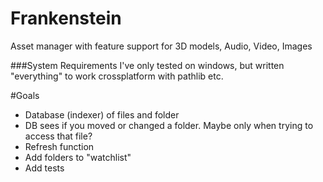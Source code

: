 # Frankenstein
Asset manager with feature support for 3D models, Audio, Video, Images

###System Requirements
I've only tested on windows, but written "everything" to work crossplatform with pathlib etc.

#Goals
* Database (indexer) of files and folder
* DB sees if you moved or changed a folder. Maybe only when trying to access that file? 
* Refresh function
* Add folders to "watchlist"
* Add tests